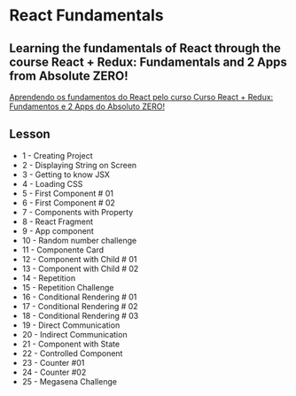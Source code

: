 # React Fundamentals

## Learning the fundamentals of React through the course React + Redux: Fundamentals and 2 Apps from Absolute ZERO!

[Aprendendo os fundamentos do React pelo curso Curso React + Redux: Fundamentos e 2 Apps do Absoluto ZERO!](https://www.udemy.com/course/react-redux-pt/)


## Lesson

- 1 - Creating Project 
- 2 - Displaying String on Screen 
- 3 - Getting to know JSX 
- 4 - Loading CSS 
- 5 - First Component # 01 
- 6 - First Component # 02 
- 7 - Components with Property 
- 8 - React Fragment 
- 9 - App component 
- 10 - Random number challenge 
- 11 - Componente Card 
- 12 - Component with Child # 01  
- 13 - Component with Child # 02 
- 14 - Repetition 
- 15 - Repetition Challenge  
- 16 - Conditional Rendering # 01 
- 17 - Conditional Rendering # 02 
- 18 - Conditional Rendering # 03 
- 19 - Direct Communication 
- 20 - Indirect Communication 
- 21 - Component with State 
- 22 - Controlled Component 
- 23 - Counter #01 
- 24 - Counter #02 
- 25 - Megasena Challenge
